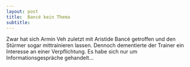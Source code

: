 ```yaml
---
layout: post
title:  Bancé kein Thema
subtitle:  
---
```


Zwar hat sich Armin Veh zuletzt mit Aristide Bancé getroffen und den Stürmer sogar mittrainieren lassen. Dennoch dementierte der Trainer ein Interesse an einer Verpflichtung. Es habe sich nur um Informationsgespräche gehandelt...


